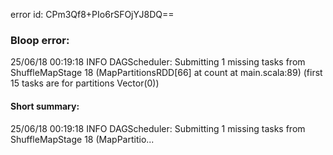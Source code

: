error id: CPm3Qf8+PIo6rSFOjYJ8DQ==
### Bloop error:

25/06/18 00:19:18 INFO DAGScheduler: Submitting 1 missing tasks from ShuffleMapStage 18 (MapPartitionsRDD[66] at count at main.scala:89) (first 15 tasks are for partitions Vector(0))
#### Short summary: 

25/06/18 00:19:18 INFO DAGScheduler: Submitting 1 missing tasks from ShuffleMapStage 18 (MapPartitio...